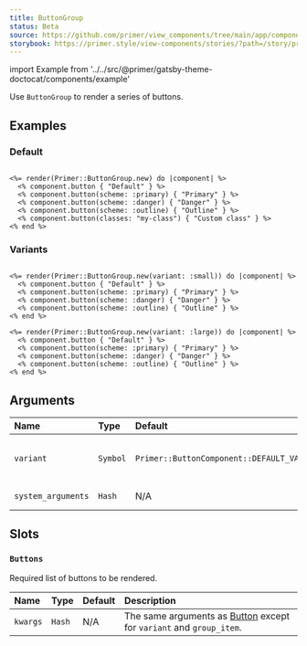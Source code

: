 ```yaml
---
title: ButtonGroup
status: Beta
source: https://github.com/primer/view_components/tree/main/app/components/primer/button_group.rb
storybook: https://primer.style/view-components/stories/?path=/story/primer-button-group-component
---
```


import Example from '../../src/@primer/gatsby-theme-doctocat/components/example'

<!-- Warning: AUTO-GENERATED file, do not edit. Add code comments to your Ruby instead <3 -->

Use `ButtonGroup` to render a series of buttons.

## Examples

### Default

<Example src="<div class='BtnGroup'>    <button type='button' class='btn BtnGroup-item'>    Default  </button>    <button type='button' class='btn-primary btn BtnGroup-item'>    Primary  </button>    <button type='button' class='btn-danger btn BtnGroup-item'>    Danger  </button>    <button type='button' class='btn-outline btn BtnGroup-item'>    Outline  </button>    <button type='button' class='my-class btn BtnGroup-item'>    Custom class  </button></div>" />

```erb

<%= render(Primer::ButtonGroup.new) do |component| %>
  <% component.button { "Default" } %>
  <% component.button(scheme: :primary) { "Primary" } %>
  <% component.button(scheme: :danger) { "Danger" } %>
  <% component.button(scheme: :outline) { "Outline" } %>
  <% component.button(classes: "my-class") { "Custom class" } %>
<% end %>
```

### Variants

<Example src="<div class='BtnGroup'>    <button type='button' class='btn-sm btn BtnGroup-item'>    Default  </button>    <button type='button' class='btn-primary btn-sm btn BtnGroup-item'>    Primary  </button>    <button type='button' class='btn-danger btn-sm btn BtnGroup-item'>    Danger  </button>    <button type='button' class='btn-outline btn-sm btn BtnGroup-item'>    Outline  </button></div><div class='BtnGroup'>    <button type='button' class='btn-large btn BtnGroup-item'>    Default  </button>    <button type='button' class='btn-primary btn-large btn BtnGroup-item'>    Primary  </button>    <button type='button' class='btn-danger btn-large btn BtnGroup-item'>    Danger  </button>    <button type='button' class='btn-outline btn-large btn BtnGroup-item'>    Outline  </button></div>" />

```erb

<%= render(Primer::ButtonGroup.new(variant: :small)) do |component| %>
  <% component.button { "Default" } %>
  <% component.button(scheme: :primary) { "Primary" } %>
  <% component.button(scheme: :danger) { "Danger" } %>
  <% component.button(scheme: :outline) { "Outline" } %>
<% end %>

<%= render(Primer::ButtonGroup.new(variant: :large)) do |component| %>
  <% component.button { "Default" } %>
  <% component.button(scheme: :primary) { "Primary" } %>
  <% component.button(scheme: :danger) { "Danger" } %>
  <% component.button(scheme: :outline) { "Outline" } %>
<% end %>
```

## Arguments

| Name | Type | Default | Description |
| :- | :- | :- | :- |
| `variant` | `Symbol` | `Primer::ButtonComponent::DEFAULT_VARIANT` | One of `:small`, `:medium`, or `:large`. |
| `system_arguments` | `Hash` | N/A | [System arguments](/system-arguments) |

## Slots

### `Buttons`

Required list of buttons to be rendered.

| Name | Type | Default | Description |
| :- | :- | :- | :- |
| `kwargs` | `Hash` | N/A | The same arguments as [Button](/components/button) except for `variant` and `group_item`. |

